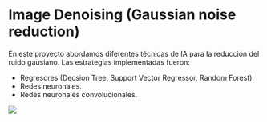 # Image Denoising (Gaussian noise reduction)

En este proyecto abordamos diferentes técnicas de IA para la reducción del ruido gausiano. Las estrategias implementadas fueron:

- Regresores (Decsion Tree, Support Vector Regressor, Random Forest).
- Redes neuronales.
- Redes neuronales convolucionales.

<img src="Banner.png"/>

##
